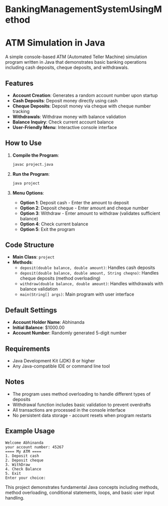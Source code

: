 # BankingManagementSystemUsingMethod
# ATM Simulation in Java

A simple console-based ATM (Automated Teller Machine) simulation program written in Java that demonstrates basic banking operations including cash deposits, cheque deposits, and withdrawals.

## Features

- **Account Creation**: Generates a random account number upon startup
- **Cash Deposits**: Deposit money directly using cash
- **Cheque Deposits**: Deposit money via cheque with cheque number tracking
- **Withdrawals**: Withdraw money with balance validation
- **Balance Inquiry**: Check current account balance
- **User-Friendly Menu**: Interactive console interface

## How to Use

1. **Compile the Program**:
   ```bash
   javac project.java
   ```

2. **Run the Program**:
   ```bash
   java project
   ```

3. **Menu Options**:
   - **Option 1**: Deposit cash - Enter the amount to deposit
   - **Option 2**: Deposit cheque - Enter amount and cheque number
   - **Option 3**: Withdraw - Enter amount to withdraw (validates sufficient balance)
   - **Option 4**: Check current balance
   - **Option 5**: Exit the program

## Code Structure

- **Main Class**: `project`
- **Methods**:
  - `deposit(double balance, double amount)`: Handles cash deposits
  - `deposit(double balance, double amount, String cheqno)`: Handles cheque deposits (method overloading)
  - `withdraw(double balance, double amount)`: Handles withdrawals with balance validation
  - `main(String[] args)`: Main program with user interface

## Default Settings

- **Account Holder Name**: Abhinanda
- **Initial Balance**: $1000.00
- **Account Number**: Randomly generated 5-digit number

## Requirements

- Java Development Kit (JDK) 8 or higher
- Any Java-compatible IDE or command line tool

## Notes

- The program uses method overloading to handle different types of deposits
- Withdrawal function includes basic validation to prevent overdrafts
- All transactions are processed in the console interface
- No persistent data storage - account resets when program restarts

## Example Usage

```
Welcome Abhinanda
your account number: 45267
==== My ATM ====
1. Deposit cash
2. Deposit cheque
3. WithDraw
4. Check Balance
5. Exit
Enter your choice: 
```

This project demonstrates fundamental Java concepts including methods, method overloading, conditional statements, loops, and basic user input handling.
